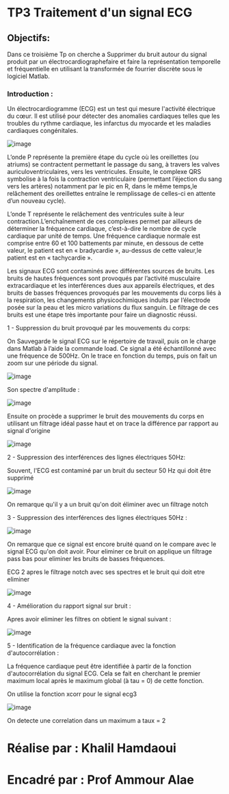 # TP3 Traitement d'un signal ECG

## Objectifs:

Dans ce troisième Tp on cherche a Supprimer du bruit autour
du signal produit par un électrocardiographefaire et faire la
représentation temporelle et fréquentielle en utilisant la
transformée de fourrier discrète sous le logiciel Matlab.

### Introduction : 

Un électrocardiogramme (ECG) est un test qui mesure l'activité électrique du cœur. 
Il est utilisé pour détecter des anomalies cardiaques telles que les troubles du rythme cardiaque,
les infarctus du myocarde et les maladies cardiaques congénitales.



![image](https://user-images.githubusercontent.com/98362303/214177099-07ec047c-6d33-4764-bd16-701e79a66e14.png)

L’onde P représente la première étape du cycle où les oreillettes (ou atriums) se contractent permettant le passage du sang, à travers les valves auriculoventriculaires, vers les ventricules.
Ensuite, le complexe QRS symbolise à la fois la contraction ventriculaire (permettant l’éjection du sang vers les artères) notamment par le pic en R, dans le même temps,le relâchement des oreillettes entraîne le remplissage de celles-ci en attente d’un nouveau cycle).

L’onde T représente le relâchement des ventricules suite à leur contraction.L’enchaînement de ces complexes permet par ailleurs de déterminer la fréquence cardiaque, c’est-à-dire le nombre de cycle cardiaque par unité de temps. Une fréquence cardiaque normale est comprise entre 60 et 100 battements par minute, en dessous de cette valeur, le patient est en « bradycardie », au-dessus de cette valeur,le patient est en « tachycardie ».

Les signaux ECG sont contaminés avec différentes sources de bruits. Les bruits de hautes fréquences sont provoqués par l’activité musculaire extracardiaque et les interférences dues aux appareils électriques, et des bruits de basses fréquences provoqués par les mouvements du corps liés à la respiration, les changements physicochimiques induits par l’électrode posée sur la peau et les micro variations du flux sanguin.
Le filtrage de ces bruits est une étape très importante pour faire un diagnostic réussi.



1 - Suppression du bruit provoqué par les mouvements du corps:

On Sauvegarde le signal ECG sur le répertoire de travail, puis on le charge dans Matlab à l’aide la commande load. Ce signal a été échantillonné avec une fréquence de 500Hz. 
On le trace en fonction du temps, puis on fait un zoom sur une période du signal.

![image](https://user-images.githubusercontent.com/98362303/214177599-44c909fc-4f7a-4620-b7e1-e40120487236.png)

Son spectre d'amplitude :

![image](https://user-images.githubusercontent.com/98362303/214177818-f664f3e9-67fc-4987-8739-b59398b631b0.png)

Ensuite on procède a supprimer le bruit des mouvements du corps en utilisant un filtrage idéal passe haut et on trace la différence par rapport au signal d'origine

![image](https://user-images.githubusercontent.com/98362303/214177949-3959bada-bf77-4e60-a1d6-898d683727e6.png)

2 - Suppression des interférences des lignes électriques 50Hz:

Souvent, l'ECG est contaminé par un bruit du secteur 50 Hz qui doit être supprimé

![image](https://user-images.githubusercontent.com/98362303/214358344-0a3a28b4-f09c-4342-9438-efef898d6649.png)

On remarque qu'il y a un bruit qu'on doit éliminer avec un filtrage notch 

3 - Suppression des interférences des lignes électriques 50Hz : 

![image](https://user-images.githubusercontent.com/98362303/214359747-f4ccc73c-85bf-41f7-9fc2-93dd02823720.png)

On remarque que ce signal est encore bruité quand on le compare avec le signal ECG qu'on doit avoir.
Pour eliminer ce bruit on applique un filtrage pass bas pour eliminer les bruits de basses fréquences.

ECG 2 apres le filtrage notch avec ses spectres et le bruit qui doit etre eliminer 

![image](https://user-images.githubusercontent.com/98362303/214360539-afaa8cad-c995-4688-b229-cbf37b9c2ab9.png)


4 - Amélioration du rapport signal sur bruit :

Apres avoir eliminer les filtres on obtient le signal suivant :

![image](https://user-images.githubusercontent.com/98362303/214362201-3c3773b1-c859-4977-8c68-723102160ee8.png)

5 - Identification de la fréquence cardiaque avec la fonction d'autocorrélation :

La fréquence cardiaque peut être identifiée à partir de la fonction d'autocorrélation du signal ECG. Cela se fait en cherchant le premier maximum local après le maximum global (à tau = 0) de cette fonction.

On utilise la fonction xcorr pour le signal ecg3 

![image](https://user-images.githubusercontent.com/98362303/214362925-2c72a219-d38b-4908-8731-4b3a02a13301.png)


On detecte une correlation dans un maximum a taux = 2 


# Réalise par : Khalil Hamdaoui
# Encadré par : Prof Ammour Alae












